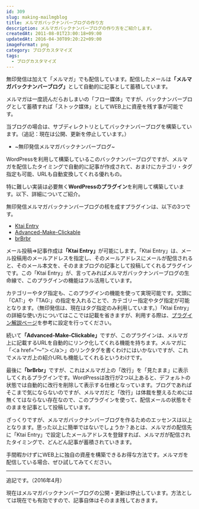 ```yaml
---
id: 309
slug: making-mailmgblog
title: メルマガバックナンバーブログの作り方
description: メルマガバックナンバーブログの作り方をご紹介します。
createdAt: 2011-08-01T23:00:18+09:00
updatedAt: 2016-04-30T09:20:22+09:00
imageFormat: png
category: ブログカスタマイズ
tags:
  - ブログカスタマイズ
---
```


無印発信は加えて「メルマガ」でも配信しています。配信したメールは<strong>「メルマガバックナンバーブログ」</strong>として自動的に記事として蓄積しています。

メルマガは一度読んだらおしまいの「フロー媒体」ですが、バックナンバーブログとして蓄積すれば「ストック媒体」としてWEB上に資産を残す事が可能です。

当ブログの場合は、サブディレクトリとしてバックナンバーブログを構築しています。（追記：現在は公開、更新を停止しています。）

* ~無印発信メルマガバックナンバーブログ~

WordPressを利用して構築しているこのバックナンバーブログですが、メルマガを配信したタイミングで自動的に記事が作成されて、おまけにカテゴリ・タグ指定も可能、URLも自動変換してくれる優れもの。

特に難しい実装は必要無く**WordPressのプラグイン**を利用して構築しています。以下、詳細についてご紹介。

無印発信メルマガバックナンバーブログの核を成すプラグインは、以下の3つです。

* <a href="http://wppluginsj.sourceforge.jp/ktai_entry/" target="_blank" rel="noopener">Ktai Entry</a>
* <a href="http://fuzzmaster.jp/wp/2009/11/17/1860/" target="_blank" rel="noopener">Advanced-Make-Clickable</a>
* <a href="http://camcam.info/wordpress/101" target="_blank" rel="noopener">brBrbr</a>

メール投稿⇒記事作成は<strong>「Ktai Entry」</strong>が可能にします。「Ktai Entry」は、メール投稿用のメールアドレスを指定し、そのメールアドレスにメールが配信されると、そのメール本文を、そのままブログの記事として投稿してくれるプラグインです。この「Ktai Entry」が、言ってみればメルマガバックナンバーブログの生命線で、このプラグインの機能はフル活用しています。

カテゴリーやタグ指定も、このプラグインの機能を使って実現可能です。文頭に「CAT:」や「TAG:」の指定を入れることで、カテゴリー指定やタグ指定が可能となります。（無印発信は、現在はタグ指定のみ利用しています。）「Ktai Entry」の詳細な使い方についてはここでは記載を省きますが、利用する際は、<a href="http://wppluginsj.sourceforge.jp/ktai_entry/" target="_blank" rel="noopener">プラグイン解説ページ</a>を参考に設定を行ってください。

続いて<strong>「Advanced-Make-Clickable」</strong>ですが、このプラグインは、メルマガ上に記載するURLを自動的にリンク化してくれる機能を持ちます。メルマガに「＜a href=&#8221;～&#8221;＞＜/a＞」のリンクタグを書くわけにはいかないですが、これでメルマガ上の紹介URLも機能してくれるというわけです。

最後に<strong>「brBrbr」</strong>ですが、これはメルマガ上の「改行」を「見たまま」に表示してくれるプラグインです。WordPressは改行が2つ以上あると、デフォルトの状態では自動的に改行を削除して表示する仕様となっています。ブログであればそこまで気にならないのですが、メルマガだと「改行」は体裁を整えるためには無くてはならない存在なので、このプラグインを使って、配信メールの状態をそのままを記事として投稿しています。

ざっくりですが、メルマガバックナンバーブログを作るためのエッセンスは以上となります。思った以上に簡単ではないでしょうか？あとは、メルマガの配信先に「Ktai Entry」で設定したメールアドレスを登録すれば、メルマガが配信されたタイミングで、どんどん記事が蓄積されていきます。

手間暇かけずにWEB上に独自の資産を構築できるお得な方法です。メルマガを配信している場合、ぜひ試してみてください。

* * *

追記です。（2016年4月）

現在はメルマガバックナンバーブログの公開・更新は停止しています。方法としては現在でも有効ですので、記事自体はそのまま残しておきます。
